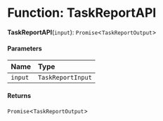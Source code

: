 # Function: TaskReportAPI

**TaskReportAPI**(`input`): `Promise`<`TaskReportOutput`>

#### Parameters

| Name | Type |
| :------ | :------ |
| `input` | `TaskReportInput` |

#### Returns

`Promise`<`TaskReportOutput`>
